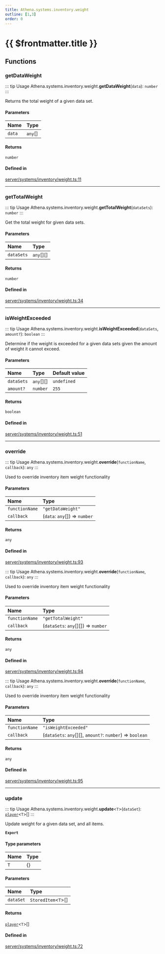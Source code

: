 ```yaml
---
title: Athena.systems.inventory.weight
outline: [1,3]
order: 0
---
```


# {{ $frontmatter.title }}


## Functions

### getDataWeight

::: tip Usage
Athena.systems.inventory.weight.**getDataWeight**(`data`): `number`
:::

Returns the total weight of a given data set.

#### Parameters

| Name | Type |
| :------ | :------ |
| `data` | `any`[] |

#### Returns

`number`

#### Defined in

[server/systems/inventory/weight.ts:11](https://github.com/Stuyk/altv-athena/blob/27a8c87/src/core/server/systems/inventory/weight.ts#L11)

___

### getTotalWeight

::: tip Usage
Athena.systems.inventory.weight.**getTotalWeight**(`dataSets`): `number`
:::

Get the total weight for given data sets.

#### Parameters

| Name | Type |
| :------ | :------ |
| `dataSets` | `any`[][] |

#### Returns

`number`

#### Defined in

[server/systems/inventory/weight.ts:34](https://github.com/Stuyk/altv-athena/blob/27a8c87/src/core/server/systems/inventory/weight.ts#L34)

___

### isWeightExceeded

::: tip Usage
Athena.systems.inventory.weight.**isWeightExceeded**(`dataSets`, `amount?`): `boolean`
:::

Determine if the weight is exceeded for a given data sets given the amount of weight it cannot exceed.

#### Parameters

| Name | Type | Default value |
| :------ | :------ | :------ |
| `dataSets` | `any`[][] | `undefined` |
| `amount?` | `number` | `255` |

#### Returns

`boolean`

#### Defined in

[server/systems/inventory/weight.ts:51](https://github.com/Stuyk/altv-athena/blob/27a8c87/src/core/server/systems/inventory/weight.ts#L51)

___

### override

::: tip Usage
Athena.systems.inventory.weight.**override**(`functionName`, `callback`): `any`
:::

Used to override inventory item weight functionality

#### Parameters

| Name | Type |
| :------ | :------ |
| `functionName` | ``"getDataWeight"`` |
| `callback` | (`data`: `any`[]) => `number` |

#### Returns

`any`

#### Defined in

[server/systems/inventory/weight.ts:93](https://github.com/Stuyk/altv-athena/blob/27a8c87/src/core/server/systems/inventory/weight.ts#L93)

::: tip Usage
Athena.systems.inventory.weight.**override**(`functionName`, `callback`): `any`
:::

Used to override inventory item weight functionality

#### Parameters

| Name | Type |
| :------ | :------ |
| `functionName` | ``"getTotalWeight"`` |
| `callback` | (`dataSets`: `any`[][]) => `number` |

#### Returns

`any`

#### Defined in

[server/systems/inventory/weight.ts:94](https://github.com/Stuyk/altv-athena/blob/27a8c87/src/core/server/systems/inventory/weight.ts#L94)

::: tip Usage
Athena.systems.inventory.weight.**override**(`functionName`, `callback`): `any`
:::

Used to override inventory item weight functionality

#### Parameters

| Name | Type |
| :------ | :------ |
| `functionName` | ``"isWeightExceeded"`` |
| `callback` | (`dataSets`: `any`[][], `amount?`: `number`) => `boolean` |

#### Returns

`any`

#### Defined in

[server/systems/inventory/weight.ts:95](https://github.com/Stuyk/altv-athena/blob/27a8c87/src/core/server/systems/inventory/weight.ts#L95)

___

### update

::: tip Usage
Athena.systems.inventory.weight.**update**<`T`\>(`dataSet`): [`player`](server_config.md#player)<`T`\>[]
:::

Update weight for a given data set, and all items.

**`Export`**

#### Type parameters

| Name | Type |
| :------ | :------ |
| `T` | {} |

#### Parameters

| Name | Type |
| :------ | :------ |
| `dataSet` | `StoredItem`<`T`\>[] |

#### Returns

[`player`](server_config.md#player)<`T`\>[]

#### Defined in

[server/systems/inventory/weight.ts:72](https://github.com/Stuyk/altv-athena/blob/27a8c87/src/core/server/systems/inventory/weight.ts#L72)
